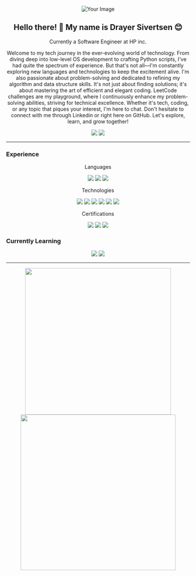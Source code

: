 <p align="center">
  <img src="https://github.com/DrayerSivertsen/drayersivertsen/blob/Projects/images/githubspedup.gif" alt="Your Image" style="max-width:100%; height:auto;">
</p>

<h2 align="center">Hello there! 👋 My name is Drayer Sivertsen 😊 </h2>

<p align="center">Currently a Software Engineer at HP inc.</p>
<p align="center">Welcome to my tech journey in the ever-evolving world of technology. From diving deep into low-level OS development to crafting Python scripts, I've had quite the spectrum of experience. But that's not all—I'm constantly exploring new languages and technologies to keep the excitement alive. I'm also passionate about problem-solving and dedicated to refining my algorithm and data structure skills. It's not just about finding solutions; it's about mastering the art of efficient and elegant coding. LeetCode challenges are my playground, where I continuously enhance my problem-solving abilities, striving for technical excellence. Whether it's tech, coding, or any topic that piques your interest, I'm here to chat. Don't hesitate to connect with me through Linkedin or right here on GitHub. Let's explore, learn, and grow together!</p>

<p align="center"><a href="https://www.linkedin.com/in/drayersivertsen/"><img src="https://img.shields.io/badge/linkedin-%230077B5.svg?&style=for-the-badge&logo=linkedin&logoColor=white" ></a>
<a href="mailto:drayer.sivertsen@wsu.edu"><img src="https://img.shields.io/badge/gmail-%23D14836.svg?&style=for-the-badge&logo=gmail&logoColor=white" /></a></p>

<hr>
  
<h3>Experience</h3>
<p align="center">Languages</p>
<p align="center">
  <img src="https://img.shields.io/badge/C%2FC%2B%2B-white?style=for-the-badge&logo=C%2B%2B&logoColor=%23FFFFFF&color=%23044F88">
  <img src="https://img.shields.io/badge/Python-white?style=for-the-badge&logo=python&logoColor=%23FFFFFF&color=4B8BBE">
  <img src="https://img.shields.io/badge/C%23-white?style=for-the-badge&logo=C-Sharp&logoColor=%23FFFFFF&color=AC1B2F">
</p>

<p align="center">Technologies</p>
<p align="center">
  <img src="https://img.shields.io/badge/GITHUB-white?style=for-the-badge&logo=GitHub&logoColor=%23FFFFFF&color=black">
  <img src="https://img.shields.io/badge/AWS-white?style=for-the-badge&logo=Amazon&logoColor=%23FFFFFF&color=FF9900">
  <img src="https://img.shields.io/badge/Azure-white?style=for-the-badge&logo=Microsoft&logoColor=%23FFFFFF&color=001440">
  <img src="https://img.shields.io/badge/GOOGLE TEST-white?style=for-the-badge&logo=Google&logoColor=%23FFFFFF&color=F72A25">
  <img src="https://img.shields.io/badge/Linux-white?style=for-the-badge&logo=Linux&logoColor=%23FFFFFF&color=E6B706">
  <img src="https://img.shields.io/badge/Operating%20Systems-white?style=for-the-badge&logoColor=%23FFFFFF&color=00BD9F">
</p>

<p align="center">Certifications</p>
<p align="center">
  <img src="https://img.shields.io/badge/AWS%20Cloud%20Practitioner-white?style=for-the-badge&logo=Amazon&logoColor=%23FFFFFF&color=966FD6">
  <img src="https://img.shields.io/badge/AWS%20Certified%20Developer%20%E2%80%93%20Associates-white?style=for-the-badge&logo=Amazon&logoColor=%23FFFFFF&color=1352AB">
  <img src="https://img.shields.io/badge/Microsoft%20Azure%20Fundamentals-white?style=for-the-badge&logo=Microsoft&logoColor=%23FFFFFF&color=001440">
</p>


<h3>Currently Learning</h3>
<p align="center">
  <img src="https://img.shields.io/badge/TypeScript-white?logo=TypeScript&logoColor=%23FFFFFF&color=FF0074">
  <img src="https://img.shields.io/badge/Kubernetes-white?logo=Kubernetes&logoColor=%23FFFFFF&color=1B9F13">
</p>

<hr>

<p align="center">
  <img src="https://github-readme-stats.vercel.app/api?username=drayersivertsen&show_icons=true&include_all_commits=true&count_private=true&theme=dark&hide_border=true" width="400" decoding="async" loading="lazy">
  <img src="https://github-readme-streak-stats.herokuapp.com?user=drayersivertsen&include_all_commits=true&count_private=true&theme=dark&hide_border=true" width="425" decoding="async" loading="lazy">
</p>


